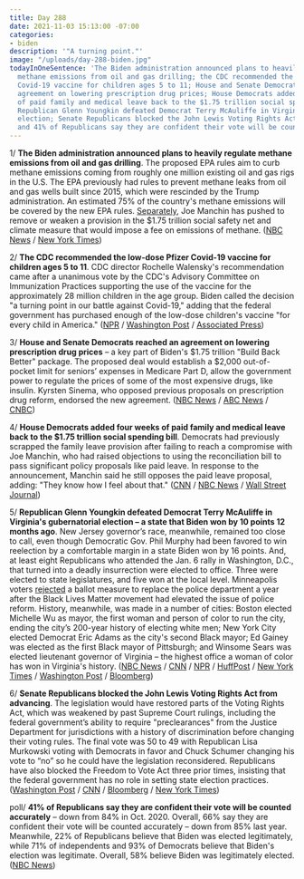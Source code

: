 ```yaml
---
title: Day 288
date: 2021-11-03 15:13:00 -07:00
categories:
- biden
description: '"A turning point."'
image: "/uploads/day-288-biden.jpg"
todayInOneSentence: 'The Biden administration announced plans to heavily regulate
  methane emissions from oil and gas drilling; the CDC recommended the low-dose Pfizer
  Covid-19 vaccine for children ages 5 to 11; House and Senate Democrats reached an
  agreement on lowering prescription drug prices; House Democrats added four weeks
  of paid family and medical leave back to the $1.75 trillion social spending bill;
  Republican Glenn Youngkin defeated Democrat Terry McAuliffe in Virginia''s gubernatorial
  election; Senate Republicans blocked the John Lewis Voting Rights Act from advancing;
  and 41% of Republicans say they are confident their vote will be counted accurately. '
---
```


1/ **The Biden administration announced plans to heavily regulate methane emissions from oil and gas drilling**. The proposed EPA rules aim to curb methane emissions coming from roughly one million existing oil and gas rigs in the U.S. The EPA previously had rules to prevent methane leaks from oil and gas wells built since 2015, which were rescinded by the Trump administration. An estimated 75% of the country's methane emissions will be covered by the new EPA rules. [Separately](https://www.nytimes.com/2021/11/02/us/politics/methane-emissions-fee.html), Joe Manchin has pushed to remove or weaken a provision in the $1.75 trillion social safety net and climate measure that would impose a fee on emissions of methane. ([NBC News](https://www.nbcnews.com/science/environment/white-house-announces-new-methane-regulations-kicking-global-pledge-rcna4280) / [New York Times](https://www.nytimes.com/2021/11/02/climate/biden-methane-climate.html))

2/ **The CDC recommended the low-dose Pfizer Covid-19 vaccine for children ages 5 to 11**. CDC director Rochelle Walensky's recommendation came after a unanimous vote by the CDC's Advisory Committee on Immunization Practices supporting the use of the vaccine for the approximately 28 million children in the age group. Biden called the decision "a turning point in our battle against Covid-19," adding that the federal government has purchased enough of the low-dose children's vaccine "for every child in America." ([NPR](https://www.npr.org/sections/health-shots/2021/11/02/1051301705/cdc-advisors-recommend-pfizers-covid-vaccine-for-children-ages-5-through-11) / [Washington Post](https://www.washingtonpost.com/health/2021/11/02/cdc-advisers-recommend-pfizer-biontech-childrens-vacccine/) / [Associated Press](https://apnews.com/article/covid-vaccines-children-shots-begin-2990bc9828427b17f303fca54ae60bf0))

3/ **House and Senate Democrats reached an agreement on lowering prescription drug prices** – a key part of Biden's $1.75 trillion "Build Back Better" package. The proposed deal would establish a $2,000 out-of-pocket limit for seniors’ expenses in Medicare Part D, allow the government power to regulate the prices of some of the most expensive drugs, like insulin. Kyrsten Sinema, who opposed previous proposals on prescription drug reform, endorsed the new agreement. ([NBC News](https://www.nbcnews.com/politics/congress/pelosi-says-build-back-better-disputes-may-be-resolved-end-n1282989) / [ABC News](https://abcnews.go.com/Politics/schumer-deal-reached-lowering-prescription-drug-costs-part/story?id=80929159) / [CNBC](https://www.cnbc.com/2021/11/02/democrats-reach-a-major-deal-on-drug-prices-spending-bill-nearly-done.html))

4/ **House Democrats added four weeks of paid family and medical leave back to the $1.75 trillion social spending bill**. Democrats had previously scrapped the family leave provision after failing to reach a compromise with Joe Manchin, who had raised objections to using the reconciliation bill to pass significant policy proposals like paid leave. In response to the announcement, Manchin said he still opposes the paid leave proposal, adding: "They know how I feel about that." ([CNN](https://www.cnn.com/2021/11/03/politics/paid-leave-pelosi-add/index.html) / [NBC News](https://www.nbcnews.com/politics/congress/house-democrats-add-paid-family-leave-back-proposed-1-75t-n1283105) / [Wall Street Journal](https://www.wsj.com/articles/pelosi-says-house-democrats-will-add-paid-leave-back-to-bill-11635951745))

5/ **Republican Glenn Youngkin defeated Democrat Terry McAuliffe in Virginia's gubernatorial election – a state that Biden won by 10 points 12 months ago**. New Jersey governor’s race, meanwhile, remained too close to call, even though Democratic Gov. Phil Murphy had been favored to win reelection by a comfortable margin in a state Biden won by 16 points. And, at least eight Republicans who attended the Jan. 6 rally in Washington, D.C., that turned into a deadly insurrection were elected to office. Three were elected to state legislatures, and five won at the local level. Minneapolis voters [rejected](https://www.npr.org/2021/11/02/1051617581/minneapolis-police-vote) a ballot measure to replace the police department a year after the Black Lives Matter movement had elevated the issue of police reform. History, meanwhile, was made in a number of cities: Boston elected Michelle Wu as mayor, the first woman and person of color to run the city, ending the city’s 200-year history of electing white men; New York City elected Democrat Eric Adams as the city's second Black mayor; Ed Gainey was elected as the first Black mayor of Pittsburgh; and Winsome Sears was elected lieutenant governor of Virginia – the highest office a woman of color has won in Virginia's history. ([NBC News](https://www.nbcnews.com/politics/elections/polls-close-soon-virginia-s-closely-watched-gubernatorial-election-n1283066) / [CNN](https://www.cnn.com/2021/11/02/politics/new-jersey-governor-election/index.html) / [NPR](https://www.npr.org/2021/11/03/1051811110/election-night-2021-results-michelle-wu-eric-adams-ed-gainey-mayor) / [HuffPost](https://www.huffpost.com/entry/january-6-capitol-riot-republicans-elected-to-office_n_6181bc04e4b0ad6f587b79a8) / [New York Times](https://www.nytimes.com/live/2021/11/03/us/election-updates) / [Washington Post](https://www.washingtonpost.com/politics/virginia-democrats/2021/11/02/c204c8ca-3843-11ec-9bc4-86107e7b0ab1_story.html) / [Bloomberg](https://www.bloomberg.com/news/articles/2021-11-03/gop-s-youngkin-sends-democrats-a-2022-wake-up-call-from-virginia?sref=MIBMEEoj))

6/ **Senate Republicans blocked the John Lewis Voting Rights Act from advancing**. The legislation would have restored parts of the Voting Rights Act, which was weakened by past Supreme Court rulings, including the federal government’s ability to require "preclearances" from the Justice Department for jurisdictions with a history of discrimination before changing their voting rules. The final vote was 50 to 49 with Republican Lisa Murkowski voting with Democrats in favor and Chuck Schumer changing his vote to “no” so he could have the legislation reconsidered. Republicans have also blocked the Freedom to Vote Act three prior times, insisting that the federal government has no role in setting state election practices. ([Washington Post](https://www.washingtonpost.com/politics/senate-voting-john-lewis/2021/11/03/de00974e-3cc5-11ec-bfad-8283439871ec_story.html) / [CNN](https://www.cnn.com/2021/11/03/politics/john-lewis-voting-rights-act-senate-vote/index.html) / [Bloomberg](https://www.bloomberg.com/news/articles/2021-11-03/voting-rights-stalled-again-in-the-senate-as-gop-blocks-bill?sref=MIBMEEoj) / [New York Times](https://www.nytimes.com/2021/11/03/us/politics/senate-republicans-voting-rights-act.html))

poll/ **41% of Republicans say they are confident their vote will be counted accurately** – down from 84% in Oct. 2020.  Overall, 66% say they are confident their vote will be counted accurately – down from 85% last year. Meanwhile, 22% of Republicans believe that Biden was elected legitimately, while 71% of independents and 93% of Democrats believe that Biden's election was legitimate. Overall, 58% believe Biden was legitimately elected. ([NBC News](https://www.nbcnews.com/politics/meet-the-press/nbc-news-poll-50-percent-republicans-doubt-their-vote-will-n1282849))
